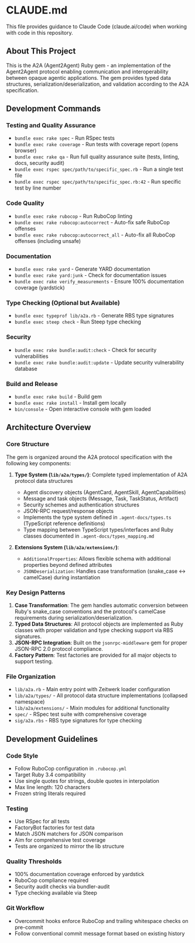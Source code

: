 # CLAUDE.md

This file provides guidance to Claude Code (claude.ai/code) when working with code in this repository.

## About This Project

This is the A2A (Agent2Agent) Ruby gem - an implementation of the Agent2Agent protocol enabling communication and
interoperability between opaque agentic applications. The gem provides typed data structures,
serialization/deserialization, and validation according to the A2A specification.

## Development Commands

### Testing and Quality Assurance
- `bundle exec rake spec` - Run RSpec tests
- `bundle exec rake coverage` - Run tests with coverage report (opens browser)
- `bundle exec rake qa` - Run full quality assurance suite (tests, linting, docs, security audit)
- `bundle exec rspec spec/path/to/specific_spec.rb` - Run a single test file
- `bundle exec rspec spec/path/to/specific_spec.rb:42` - Run specific test by line number

### Code Quality
- `bundle exec rake rubocop` - Run RuboCop linting
- `bundle exec rake rubocop:autocorrect` - Auto-fix safe RuboCop offenses
- `bundle exec rake rubocop:autocorrect_all` - Auto-fix all RuboCop offenses (including unsafe)

### Documentation
- `bundle exec rake yard` - Generate YARD documentation
- `bundle exec rake yard:junk` - Check for documentation issues
- `bundle exec rake verify_measurements` - Ensure 100% documentation coverage (yardstick)

### Type Checking (Optional but Available)
- `bundle exec typeprof lib/a2a.rb` - Generate RBS type signatures
- `bundle exec steep check` - Run Steep type checking

### Security
- `bundle exec rake bundle:audit:check` - Check for security vulnerabilities
- `bundle exec rake bundle:audit:update` - Update security vulnerability database

### Build and Release
- `bundle exec rake build` - Build gem
- `bundle exec rake install` - Install gem locally
- `bin/console` - Open interactive console with gem loaded

## Architecture Overview

### Core Structure
The gem is organized around the A2A protocol specification with the following key components:

1. **Type System (`lib/a2a/types/`)**: Complete typed implementation of A2A protocol data structures
   - Agent discovery objects (AgentCard, AgentSkill, AgentCapabilities)
   - Message and task objects (Message, Task, TaskStatus, Artifact)
   - Security schemes and authentication structures
   - JSON-RPC request/response objects
   - Implements the type system defined in `.agent-docs/types.ts` (TypeScript reference definitions)
   - Type mapping between TypeScript types/interfaces and Ruby classes documented in `.agent-docs/types_mapping.md`

2. **Extensions System (`lib/a2a/extensions/`)**:
   - `AdditionalProperties`: Allows flexible schema with additional properties beyond defined attributes
   - `JSONDeserialization`: Handles case transformation (snake_case ↔ camelCase) during instantiation

### Key Design Patterns

1. **Case Transformation**: The gem handles automatic conversion between Ruby's snake_case conventions and the protocol's camelCase requirements during serialization/deserialization.
2. **Typed Data Structures**: All protocol objects are implemented as Ruby classes with proper validation and type checking support via RBS signatures.
3. **JSON-RPC Integration**: Built on the `jsonrpc-middleware` gem for proper JSON-RPC 2.0 protocol compliance.
4. **Factory Pattern**: Test factories are provided for all major objects to support testing.

### File Organization
- `lib/a2a.rb` - Main entry point with Zeitwerk loader configuration
- `lib/a2a/types/` - All protocol data structure implementations (collapsed namespace)
- `lib/a2a/extensions/` - Mixin modules for additional functionality
- `spec/` - RSpec test suite with comprehensive coverage
- `sig/a2a.rbs` - RBS type signatures for type checking

## Development Guidelines

### Code Style
- Follow RuboCop configuration in `.rubocop.yml`
- Target Ruby 3.4 compatibility
- Use single quotes for strings, double quotes in interpolation
- Max line length: 120 characters
- Frozen string literals required

### Testing
- Use RSpec for all tests
- FactoryBot factories for test data
- Match JSON matchers for JSON comparison
- Aim for comprehensive test coverage
- Tests are organized to mirror the lib structure

### Quality Thresholds
- 100% documentation coverage enforced by yardstick
- RuboCop compliance required
- Security audit checks via bundler-audit
- Type checking available via Steep

### Git Workflow
- Overcommit hooks enforce RuboCop and trailing whitespace checks on pre-commit
- Follow conventional commit message format based on existing history
